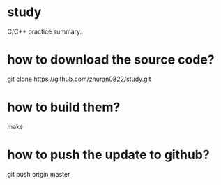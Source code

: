 # study
C/C++ practice summary.

# how to download the source code?
git clone https://github.com/zhuran0822/study.git

# how to build them?
make

# how to push the update to github?
git push origin master
